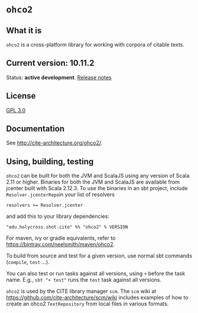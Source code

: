 # `ohco2`

## What it is

`ohco2` is a cross-platform library for working with corpora of citable texts.


## Current version: 10.11.2


Status:  **active development**. [Release notes](releases.md)

## License

[GPL 3.0](https://opensource.org/licenses/gpl-3.0.html)


## Documentation

See <http://cite-architecture.org/ohco2/>.


## Using, building, testing

`ohco2` can be built for both the JVM and ScalaJS using any version of Scala 2.11 or higher.  Binaries for both the JVM and ScalaJS are available from jcenter built with Scala 2.12.3.  To use the binaries in an sbt project, include `Resolver.jcenterRepo`in your list of resolvers

    resolvers += Resolver.jcenter

and  add this to your library dependencies:

    "edu.holycross.shot.cite" %% "ohco2" % VERSION

For maven, ivy or gradle equivalents, refer to <https://bintray.com/neelsmith/maven/ohco2>.


To build from source and test for a given version, use normal sbt commands (`compile`, `test` ...).

You can also test or run tasks against all versions, using `+` before the task name.  E.g.,  `sbt "+ test"` runs the `test` task against all versions.

`ohco2` is used by the CITE library manager `scm`.  The `scm` wiki at <https://github.com/cite-architecture/scm/wiki> includes examples of how to create an ohco2 `TextRepository` from local files in various formats.
